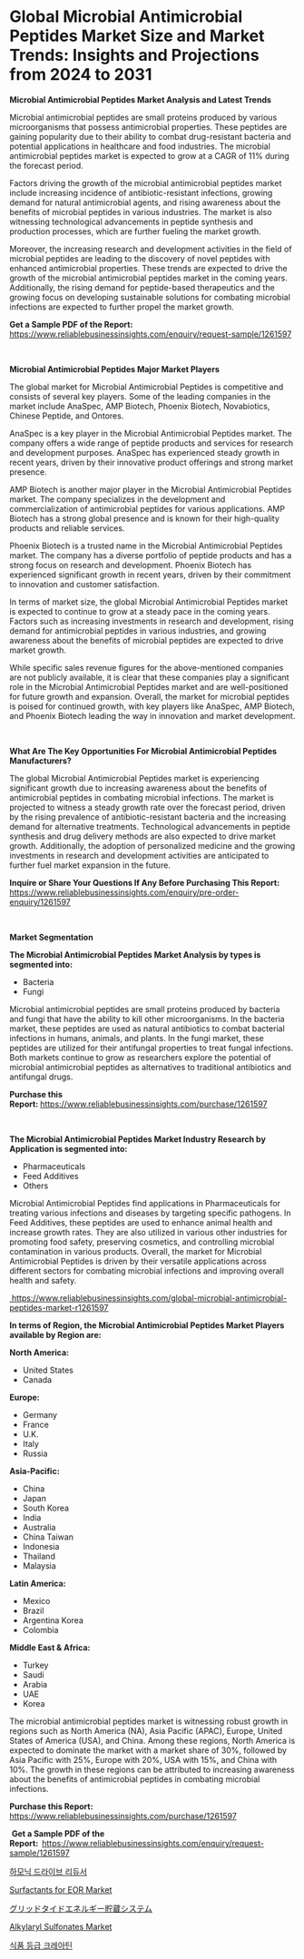 <p><h1>Global Microbial Antimicrobial Peptides Market Size and Market Trends: Insights and Projections from 2024 to 2031</h1></p><p><strong>Microbial Antimicrobial Peptides Market Analysis and Latest Trends</strong></p>
<p><p>Microbial antimicrobial peptides are small proteins produced by various microorganisms that possess antimicrobial properties. These peptides are gaining popularity due to their ability to combat drug-resistant bacteria and potential applications in healthcare and food industries. The microbial antimicrobial peptides market is expected to grow at a CAGR of 11% during the forecast period.</p><p>Factors driving the growth of the microbial antimicrobial peptides market include increasing incidence of antibiotic-resistant infections, growing demand for natural antimicrobial agents, and rising awareness about the benefits of microbial peptides in various industries. The market is also witnessing technological advancements in peptide synthesis and production processes, which are further fueling the market growth.</p><p>Moreover, the increasing research and development activities in the field of microbial peptides are leading to the discovery of novel peptides with enhanced antimicrobial properties. These trends are expected to drive the growth of the microbial antimicrobial peptides market in the coming years. Additionally, the rising demand for peptide-based therapeutics and the growing focus on developing sustainable solutions for combating microbial infections are expected to further propel the market growth.</p></p>
<p><strong>Get a Sample PDF of the Report:&nbsp;</strong> <a href="https://www.reliablebusinessinsights.com/enquiry/request-sample/1261597">https://www.reliablebusinessinsights.com/enquiry/request-sample/1261597</a></p>
<p>&nbsp;</p>
<p><strong>Microbial Antimicrobial Peptides Major Market Players</strong></p>
<p><p>The global market for Microbial Antimicrobial Peptides is competitive and consists of several key players. Some of the leading companies in the market include AnaSpec, AMP Biotech, Phoenix Biotech, Novabiotics, Chinese Peptide, and Ontores.</p><p>AnaSpec is a key player in the Microbial Antimicrobial Peptides market. The company offers a wide range of peptide products and services for research and development purposes. AnaSpec has experienced steady growth in recent years, driven by their innovative product offerings and strong market presence.</p><p>AMP Biotech is another major player in the Microbial Antimicrobial Peptides market. The company specializes in the development and commercialization of antimicrobial peptides for various applications. AMP Biotech has a strong global presence and is known for their high-quality products and reliable services.</p><p>Phoenix Biotech is a trusted name in the Microbial Antimicrobial Peptides market. The company has a diverse portfolio of peptide products and has a strong focus on research and development. Phoenix Biotech has experienced significant growth in recent years, driven by their commitment to innovation and customer satisfaction.</p><p>In terms of market size, the global Microbial Antimicrobial Peptides market is expected to continue to grow at a steady pace in the coming years. Factors such as increasing investments in research and development, rising demand for antimicrobial peptides in various industries, and growing awareness about the benefits of microbial peptides are expected to drive market growth.</p><p>While specific sales revenue figures for the above-mentioned companies are not publicly available, it is clear that these companies play a significant role in the Microbial Antimicrobial Peptides market and are well-positioned for future growth and expansion. Overall, the market for microbial peptides is poised for continued growth, with key players like AnaSpec, AMP Biotech, and Phoenix Biotech leading the way in innovation and market development.</p></p>
<p>&nbsp;</p>
<p><strong>What Are The Key Opportunities For Microbial Antimicrobial Peptides Manufacturers?</strong></p>
<p><p>The global Microbial Antimicrobial Peptides market is experiencing significant growth due to increasing awareness about the benefits of antimicrobial peptides in combating microbial infections. The market is projected to witness a steady growth rate over the forecast period, driven by the rising prevalence of antibiotic-resistant bacteria and the increasing demand for alternative treatments. Technological advancements in peptide synthesis and drug delivery methods are also expected to drive market growth. Additionally, the adoption of personalized medicine and the growing investments in research and development activities are anticipated to further fuel market expansion in the future.</p></p>
<p><strong>Inquire or Share Your Questions If Any Before Purchasing This Report:</strong> <a href="https://www.reliablebusinessinsights.com/enquiry/pre-order-enquiry/1261597">https://www.reliablebusinessinsights.com/enquiry/pre-order-enquiry/1261597</a></p>
<p>&nbsp;</p>
<p><strong>Market Segmentation</strong></p>
<p><strong>The Microbial Antimicrobial Peptides Market Analysis by types is segmented into:</strong></p>
<p><ul><li>Bacteria</li><li>Fungi</li></ul></p>
<p><p>Microbial antimicrobial peptides are small proteins produced by bacteria and fungi that have the ability to kill other microorganisms. In the bacteria market, these peptides are used as natural antibiotics to combat bacterial infections in humans, animals, and plants. In the fungi market, these peptides are utilized for their antifungal properties to treat fungal infections. Both markets continue to grow as researchers explore the potential of microbial antimicrobial peptides as alternatives to traditional antibiotics and antifungal drugs.</p></p>
<p><strong>Purchase this Report:&nbsp;</strong><a href="https://www.reliablebusinessinsights.com/purchase/1261597">https://www.reliablebusinessinsights.com/purchase/1261597</a></p>
<p>&nbsp;</p>
<p><strong>The Microbial Antimicrobial Peptides Market Industry Research by Application is segmented into:</strong></p>
<p><ul><li>Pharmaceuticals</li><li>Feed Additives</li><li>Others</li></ul></p>
<p><p>Microbial Antimicrobial Peptides find applications in Pharmaceuticals for treating various infections and diseases by targeting specific pathogens. In Feed Additives, these peptides are used to enhance animal health and increase growth rates. They are also utilized in various other industries for promoting food safety, preserving cosmetics, and controlling microbial contamination in various products. Overall, the market for Microbial Antimicrobial Peptides is driven by their versatile applications across different sectors for combating microbial infections and improving overall health and safety.</p></p>
<p><a href="https://www.reliablebusinessinsights.com/global-microbial-antimicrobial-peptides-market-r1261597">&nbsp;https://www.reliablebusinessinsights.com/global-microbial-antimicrobial-peptides-market-r1261597</a></p>
<p><strong>In terms of Region, the Microbial Antimicrobial Peptides Market Players available by Region are:</strong></p>
<p>
    <p> <strong> North America: </strong>
        <ul>
            <li>United States</li>
            <li>Canada</li>
        </ul>
        </p> 
    <p> <strong> Europe: </strong>
        <ul>
            <li>Germany</li>
            <li>France</li>
            <li>U.K.</li>
            <li>Italy</li>
            <li>Russia</li>
        </ul>
        </p> 
    <p> <strong> Asia-Pacific: </strong>
        <ul>
            <li>China</li>
            <li>Japan</li>
            <li>South Korea</li>
            <li>India</li>
            <li>Australia</li>
            <li>China Taiwan</li>
            <li>Indonesia</li>
            <li>Thailand</li>
            <li>Malaysia</li>
        </ul>
        </p> 
    <p> <strong> Latin America: </strong>
        <ul>
            <li>Mexico</li>
            <li>Brazil</li>
            <li>Argentina Korea</li>
            <li>Colombia</li>
        </ul>
        </p> 
    <p> <strong> Middle East & Africa: </strong>
        <ul>
            <li>Turkey</li>
            <li>Saudi</li>
            <li>Arabia</li>
            <li>UAE</li>
            <li>Korea</li>
        </ul>
    </p>
    </p>
<p><p>The microbial antimicrobial peptides market is witnessing robust growth in regions such as North America (NA), Asia Pacific (APAC), Europe, United States of America (USA), and China. Among these regions, North America is expected to dominate the market with a market share of 30%, followed by Asia Pacific with 25%, Europe with 20%, USA with 15%, and China with 10%. The growth in these regions can be attributed to increasing awareness about the benefits of antimicrobial peptides in combating microbial infections.</p></p>
<p><strong>Purchase this Report: </strong><a href="https://www.reliablebusinessinsights.com/purchase/1261597">https://www.reliablebusinessinsights.com/purchase/1261597</a></p>
<p>&nbsp;<strong>Get a Sample PDF of the Report:&nbsp;&nbsp;</strong><a href="https://www.reliablebusinessinsights.com/enquiry/request-sample/1261597">https://www.reliablebusinessinsights.com/enquiry/request-sample/1261597</a></p>
<p><strong></strong></p>
<p><p><a href="https://github.com/bvubpqd5241630/Market-Research-Report-List-2/blob/main/7617811142441.md">하모닉 드라이브 리듀서</a></p><p><a href="https://github.com/lubmix/Market-Research-Report-List-3/blob/main/surfactants-for-eor-market.md">Surfactants for EOR Market</a></p><p><a href="https://github.com/ddwcuskozol07187/Market-Research-Report-List-2/blob/main/9303933136926.md">グリッドタイドエネルギー貯蔵システム</a></p><p><a href="https://github.com/joannagoyvaerts/Market-Research-Report-List-3/blob/main/alkylaryl-sulfonates-market.md">Alkylaryl Sulfonates Market</a></p><p><a href="https://github.com/ThomasElmes2022/Market-Research-Report-List-1/blob/main/9979738142440.md">식품 등급 크레아틴</a></p></p>